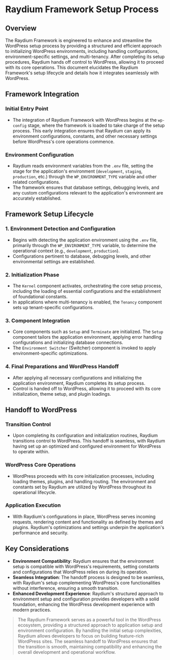 # Raydium Framework Setup Process

## Overview

The Raydium Framework is engineered to enhance and streamline the WordPress setup process by providing a structured and efficient approach to initializing WordPress environments, including handling configurations, environment-specific settings, and multi-tenancy. After completing its setup procedures, Raydium hands off control to WordPress, allowing it to proceed with its core operations. This document elucidates the Raydium Framework's setup lifecycle and details how it integrates seamlessly with WordPress.

## Framework Integration

### Initial Entry Point
- The integration of Raydium Framework with WordPress begins at the `wp-config` stage, where the framework is loaded to take charge of the setup process. This early integration ensures that Raydium can apply its environment configurations, constants, and other necessary settings before WordPress's core operations commence.

### Environment Configuration
- Raydium reads environment variables from the `.env` file, setting the stage for the application's environment (`development`, `staging`, `production`, etc.) through the `WP_ENVIRONMENT_TYPE` variable and other related configurations.
- The framework ensures that database settings, debugging levels, and any custom configurations relevant to the application's environment are accurately established.

## Framework Setup Lifecycle

### 1. **Environment Detection and Configuration**
   - Begins with detecting the application environment using the `.env` file, primarily through the `WP_ENVIRONMENT_TYPE` variable, to determine the operational context (e.g., `development`, `production`).
   - Configurations pertinent to database, debugging levels, and other environmental settings are established.

### 2. **Initialization Phase**
   - The `Kernel` component activates, orchestrating the core setup process, including the loading of essential configurations and the establishment of foundational constants.
   - In applications where multi-tenancy is enabled, the `Tenancy` component sets up tenant-specific configurations.

### 3. **Component Integration**
   - Core components such as `Setup` and `Terminate` are initialized. The `Setup` component tailors the application environment, applying error handling configurations and initializing database connections.
   - The `Environment Switcher` (Switcher) component is invoked to apply environment-specific optimizations.

### 4. **Final Preparations and WordPress Handoff**
   - After applying all necessary configurations and initializing the application environment, Raydium completes its setup process.
   - Control is handed off to WordPress, allowing it to proceed with its core initialization, theme setup, and plugin loadings.

## Handoff to WordPress

### Transition Control
- Upon completing its configuration and initialization routines, Raydium transitions control to WordPress. This handoff is seamless, with Raydium having set up an optimized and configured environment for WordPress to operate within.

### WordPress Core Operations
- WordPress proceeds with its core initialization processes, including loading themes, plugins, and handling routing. The environment and constants set by Raydium are utilized by WordPress throughout its operational lifecycle.

### Application Execution
- With Raydium's configurations in place, WordPress serves incoming requests, rendering content and functionality as defined by themes and plugins. Raydium's optimizations and settings underpin the application's performance and security.

## Key Considerations

- **Environment Compatibility**: Raydium ensures that the environment setup is compatible with WordPress's requirements, setting constants and configurations that WordPress relies on during its operation.
- **Seamless Integration**: The handoff process is designed to be seamless, with Raydium's setup complementing WordPress's core functionalities without interference, ensuring a smooth transition.
- **Enhanced Development Experience**: Raydium's structured approach to environment setup and configuration provides developers with a solid foundation, enhancing the WordPress development experience with modern practices.

> The Raydium Framework serves as a powerful tool in the WordPress ecosystem, providing a structured approach to application setup and environment configuration. By handling the initial setup complexities, Raydium allows developers to focus on building feature-rich WordPress sites. The seamless handoff to WordPress ensures that the transition is smooth, maintaining compatibility and enhancing the overall development and operational workflow.
